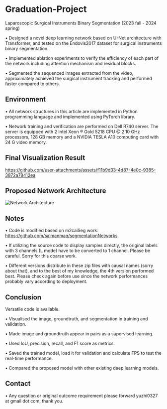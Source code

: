 # Graduation-Project
Laparoscopic Surgical Instruments Binary Segmentation (2023 fall - 2024 spring)

• Designed a novel deep learning network based on U-Net architecture with Transformer, and tested on the Endovis2017 dataset for surgical instruments binary segmentation.

• Implemented ablation experiments to verify the efficiency of each part of the network including attention mechanism and residual blocks.

• Segmented the sequenced images extracted from the video, approximately achieved the surgical instrument tracking and performed faster compared to others.

## Environment

• All network structures in this article are implemented in Python programming language and implemented using PyTorch library.

• Network training and verification are performed on Dell R740 server. The server is equipped with 2 Intel Xeon ® Gold 5218 CPU @ 2.10 GHz processors, 128 GB memory and a NVIDIA TESLA A10 computing card with 24 G video memory.

## Final Visualization Result

https://github.com/user-attachments/assets/f11b9d33-4d87-4e0c-9385-3872a78412ea

## Proposed Network Architecture

![Network Architecture](https://github.com/user-attachments/assets/4ce29fbf-6b70-47e3-a8e2-4f304c79de82)

## Notes

• Code is modified based on m2caiSeg work: https://github.com/salmanmaq/segmentationNetworks.

• If utilizing the source code to display samples directly, the original labels with 3 channels (L mode) have to be converted to 1 channel. Please be careful. Sorry for this coarse work.

• Different versions distribute in these zip files with causal names (sorry about that), and to the best of my knowledge, the 4th version performed best. Please check again before use since the network performances probably vary according to deployment. 

## Conclusion

Versatile code is available.

• Visualised the image, groundtruth, and segmentation in training and validation.

• Made image and groundtruth appear in pairs as a supervised learning.

• Used IoU, precision, recall, and F1 score as metrics.

• Saved the trained model, load it for validation and calculate FPS to test the real-time performance.

• Compared the proposed model with other existing deep learning models.

## Contact

• Any question or original outcome requirement please forward yuzhi0327 at gmail dot com, thank you.
